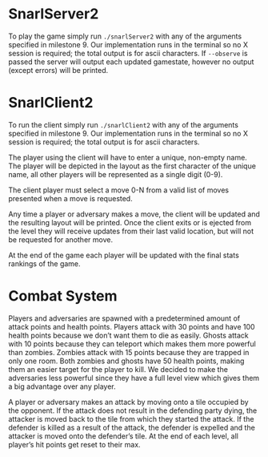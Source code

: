 # SnarlServer2
To play the game simply run `./snarlServer2` with any of the arguments specified in milestone 9.  Our implementation runs in the terminal so no X session is required; the total output is for ascii characters.  If `--observe` is passed the server will output each updated gamestate, however no output (except errors) will be printed.

# SnarlClient2
To run the client simply run `./snarlClient2` with any of the arguments specified in milestone 9.  Our implementation runs in the terminal so no X session is required; the total output is for ascii characters.

The player using the client will have to enter a unique, non-empty name.  The player will be depicted in the layout as the first character of the unique name, all other players will be represented as a single digit (0-9).

The client player must select a move 0-N from a valid list of moves presented when a move is requested.

Any time a player or adversary makes a move, the client will be updated and the resulting layout will be printed.  Once the client exits or is ejected from the level they will receive updates from their last valid location, but will not be requested for another move.

At the end of the game each player will be updated with the final stats rankings of the game.

# Combat System
Players and adversaries are spawned with a predetermined amount of attack points and health points.  Players attack with 30 points and have 100 health points because we don’t want them to die as easily.  Ghosts attack with 10 points because they can teleport which makes them more powerful than zombies.  Zombies attack with 15 points because they are trapped in only one room.  Both zombies and ghosts have 50 health points, making them an easier target for the player to kill.  We decided to make the adversaries less powerful since they have a full level view which gives them a big advantage over any player. 

A player or adversary makes an attack by moving onto a tile occupied by the opponent. If the attack does not result in the defending party dying, the attacker is moved back to the tile from which they started the attack. If the defender is killed as a result of the attack, the defender is expelled and the attacker is moved onto the defender’s tile. At the end of each level, all player’s hit points get reset to their max.
